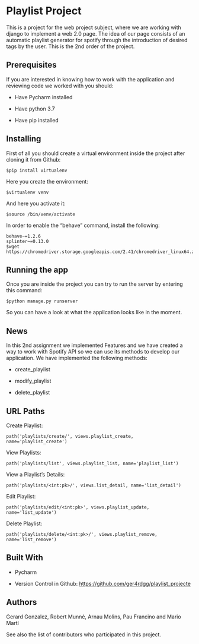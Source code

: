 # Playlist Project

This is a project for the web project subject, where we are working with django to implement a web 2.0 page. The idea of ​​our page consists of an automatic playlist generator for spotify through the introduction of desired tags by the user. This is the 2nd order of the project.

## Prerequisites

If you are interested in knowing how to work with the application and reviewing code we worked with you should:

- Have Pycharm installed

- Have python 3.7

- Have pip installed

## Installing

First of all you should create a virtual environment inside the project after cloning it from Github:
```
$pip install virtualenv
```
Here you create the environment:
```
$virtualenv venv
```
And here you activate it:
```
$source /bin/venv/activate
 ```
In order to enable the “behave” command, install the following:
```
behave~=1.2.6
splinter~=0.13.0
$wget https://chromedriver.storage.googleapis.com/2.41/chromedriver_linux64.zip
```

## Running the app

Once you are inside the project you can try to run the server by entering this command: 
```
$python manage.py runserver
```
So you can have a look at what the application looks like in the moment.
 
## News

In this 2nd assignment we implemented Features and we have created a way to work with Spotify API so we can use its methods to develop our application.
We have implemented the following methods:

- create_playlist

- modify_playlist

- delete_playlist

## URL Paths

Create Playlist:
```
path('playlists/create/', views.playlist_create, name='playlist_create')
```
View Playlists:
```
path('playlists/list', views.playlist_list, name='playlist_list')
```
View a Playlist’s Details:
```
path('playlists/<int:pk>/', views.list_detail, name='list_detail')
```
Edit Playlist:
```
path('playlists/edit/<int:pk>', views.playlist_update, name='list_update')
```
Delete Playlist:
```
path('playlists/delete/<int:pk>/', views.playlist_remove, name='list_remove')
```


## Built With

- Pycharm
 
- Version Control in Github: https://github.com/ger4rdgg/playlist_projecte
 
## Authors

Gerard Gonzalez, Robert Munné, Arnau Molins, Pau Francino and Mario Martí

See also the list of contributors who participated in this project.
